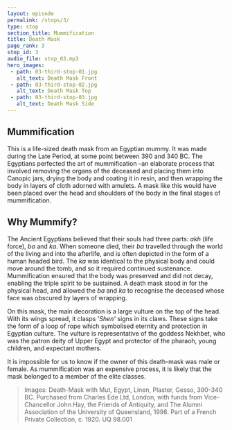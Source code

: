 ```yaml
---
layout: episode
permalink: /stops/3/
type: stop
section_title: Mummification
title: Death Mask
page_rank: 3
stop_id: 3
audio_file: stop_03.mp3
hero_images:
 - path: 03-third-stop-01.jpg
   alt_text: Death Mask Front
 - path: 03-third-stop-02.jpg
   alt_text: Death Mask Top
 - path: 03-third-stop-03.jpg
   alt_text: Death Mask Side
---
```


## Mummification

This is a life-sized death mask from an Egyptian mummy. It was made during the Late Period, at some point between 390 and 340 BC. The Egyptians perfected the art of mummification –an elaborate process that involved removing the organs of the deceased and placing them into Canopic jars, drying the body and coating it in resin, and then wrapping the body in layers of cloth adorned with amulets. A mask like this would have been placed over the head and shoulders of the body in the final stages of mummification.

## Why Mummify?
The Ancient Egyptians believed that their souls had three parts: <i>akh</i> (life force), <i>ba</i> and <i>ka</i>. When someone died, their <i>ba</i> travelled through the world of the living and into the afterlife, and is often depicted in the form of a human headed bird. The <i>ka</i> was identical to the physical body and could move around the tomb, and so it required continued sustenance. Mummification ensured that the body was preserved and did not decay, enabling the triple spirit to be sustained. A death mask stood in for the physical head, and allowed the <i>ba</i> and <i>ka</i> to recognise the deceased whose face was obscured by layers of wrapping.

On this mask, the main decoration is a large vulture on the top of the head. With its wings spread, it clasps <i>'Shen'</i> signs in its claws. These signs take the form of a loop of rope which symbolised eternity and protection in Egyptian culture. The vulture is representative of the goddess Nekhbet, who was the patron deity of Upper Egypt and protector of the pharaoh, young children, and expectant mothers.

It is impossible for us to know if the owner of this death-mask was male or female. As mummification was an expensive process, it is likely that the mask belonged to a member of the elite classes.

> Images: Death-Mask with Mut, Egypt, Linen, Plaster, Gesso, 390-340 BC. Purchased from Charles Ede Ltd, London, with funds from Vice-Chancellor John Hay, the Friends of Antiquity, and The Alumni Association of the University of Queensland, 1998. Part of a French Private Collection, c. 1920. UQ 98.001
